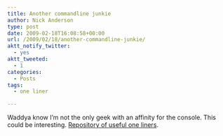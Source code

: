```yaml
---
title: Another commandline junkie
author: Nick Anderson
type: post
date: 2009-02-18T16:08:58+00:00
url: /2009/02/18/another-commandline-junkie/
aktt_notify_twitter:
  - yes
aktt_tweeted:
  - 1
categories:
  - Posts
tags:
  - one liner

---
```

Waddya know I&#8217;m not the only geek with an affinity for the console. This could be interesting. [Repository of useful one liners][1].

 [1]: http://www.commandlinefu.com